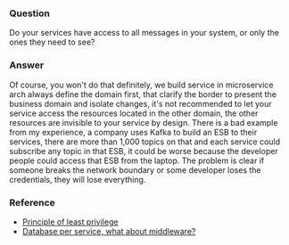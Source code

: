### Question

Do your services have access to all messages in your system, or only the ones they need to see?

### Answer

Of course, you won't do that definitely, we build service in microservice arch always define the domain first, that clarify the border to present the business domain and isolate changes, it's not recommended to let your service access the resources located in the other domain, the other resources are invisible to your service by design.  There is a bad example from my experience, a company uses Kafka to build an ESB to their services, there are more than 1,000 topics on that and each service could subscribe any topic in that ESB, it could be worse because the developer people could access that ESB from the laptop.  The problem is clear if someone breaks the network boundary or some developer loses the credentials, they will lose everything.

### Reference

- [Principle of least privilege](https://en.wikipedia.org/wiki/Principle_of_least_privilege)
- [Database per service, what about middleware?](https://microservices.io/patterns/data/database-per-service.html)
